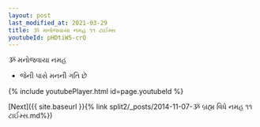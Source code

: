 ```yaml
---
layout: post
last_modified_at: 2021-03-29
title: ૐ મનોજવાયા નમહ ૧૧ ટાઈમ્સ
youtubeId: pHDtiW5-crQ
---
```

 
 
 ૐ મનોજવાયા નમહ  
 
 -  જેની પાસે મનની ગતિ છે 
 
  
 
  
 
 
 
 
 
 


{% include youtubePlayer.html id=page.youtubeId %}
 
[Next]({{ site.baseurl }}{% link  split2/_posts/2014-11-07-ૐ બ્રહ્મ વિધે નમહ ૧૧ ટાઈમ્સ.md%})
 
